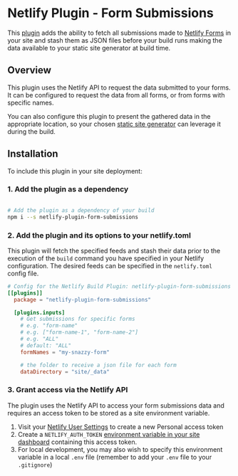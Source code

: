 # Netlify Plugin - Form Submissions

This [plugin](https://www.netlify.com/build/plugins-beta?utm_source=github&utm_medium=plugin-formsubmissions-pnh&utm_campaign=devex) adds the ability to fetch all submissions made to [Netlify Forms](https://www.netlify.com/products/forms/?utm_source=github&utm_medium=plugin-formsubmissions-pnh&utm_campaign=devex) in your site and stash them as JSON files before your build runs making the data available to your static site generator at build time.

## Overview

This plugin uses the Netlify API to request the data submitted to your forms. It can be configured to request the data from all forms, or from forms with specific names.

You can also configure this plugin to present the gathered data in the appropriate location, so your chosen [static site generator](https://www.netlify.com/blog/2020/04/14/what-is-a-static-site-generator-and-3-ways-to-find-the-best-one/?utm_source=github&utm_medium=plugin-formsubmissions-pnh&utm_campaign=devex) can leverage it during the build.



## Installation

To include this plugin in your site deployment:


### 1. Add the plugin as a dependency

```bash

# Add the plugin as a dependency of your build
npm i --s netlify-plugin-form-submissions

```


### 2. Add the plugin and its options to your netlify.toml

This plugin will fetch the specified feeds and stash their data prior to the execution of the `build` command you have specified in your Netlify configuration. The desired feeds can be specified in the `netlify.toml` config file.


```toml
# Config for the Netlify Build Plugin: netlify-plugin-form-submissions
[[plugins]]
  package = "netlify-plugin-form-submissions"

  [plugins.inputs]
    # Get submissions for specific forms
    # e.g. "form-name"
    # e.g. ["form-name-1", "form-name-2"]
    # e.g. "ALL"
    # default: "ALL"
    formNames = "my-snazzy-form"

    # the folder to receive a json file for each form
    dataDirectory = "site/_data"

```

### 3. Grant access via the Netlify API

The plugin uses the Netlify API to access your form submissions data and requires an access token to be stored as a site environment variable.

1. Visit your [Netlify User Settings](https://app.netlify.com/user/applications?utm_source=github&utm_medium=plugin-formsubmissions-pnh&utm_campaign=devex ) to create a new Personal access token
2. Create a `NETLIFY_AUTH_TOKEN` [environment variable in your site dashboard](https://docs.netlify.com/configure-builds/environment-variables/?utm_source=github&utm_medium=plugin-formsubmissions-pnh&utm_campaign=devex#declare-variables) containing this access token.
3. For local development, you may also wish to specify this environment variable in a local `.env` file (remember to add your `.env` file to your `.gitignore`)
